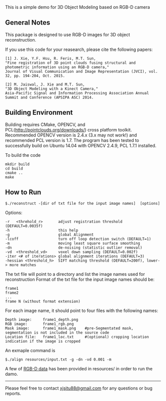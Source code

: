 This is a simple demo for 3D Object Modeling based on RGB-D camera 

General Notes
-------------------------
This package is designed to use RGB-D images for 3D object reconstruction. 

If you use this code for your reasearch, please cite the following papers:
```
[1] J. Xie, Y.F. Hsu, R. Feris, M.T. Sun, 
"Fine registration of 3D point clouds fusing structural and photometric information using an RGB-D camera," 
Journal of Visual Communication and Image Representation (JVCI), vol. 32, pp. 194-204, Oct. 2015.

[2] M. Jaiswal, J. Xie and M.T. Sun, 
"3D Object Modeling with a Kinect Camera," 
Asia-Pacific Signal and Information Processing Association Annual Summit and Conference (APSIPA ASC) 2014.
```


Building Environment
-------------------------
Building requires CMake, OPENCV, and PCL(http://pointclouds.org/downloads/) cross platform toolkit. Recommended OPENCV version is 2.4.x (3.x may not work!) and recommended PCL version is 1.7. The program has been tested to successfully build on Ubuntu 14.04 with OPENCV 2.4.9, PCL 1.7.1 installed. 

To build the code
```
mkdir build
cd build
cmake ..
make
```

How to Run
------------------------
```
$./reconstruct -[dir of txt file for the input image names]  [options]
```

Options:
```
-r   <threhold_r>       adjust registration threshold (DEFAULT=0.0035f)
-h                      this help
-g                      global Alignment
-lcoff                  turn off loop detection switch (DEFAULT=1)
-m                      moving least square surface smoothing
-dn                     de-noising (statistic outlier removal)
-vd  <threshold_vd>     voxel down sampling (DEFAULT=0.002f)
-iter <# of iterations> global alignment iterations (DEFAULT=3)
-hessian <threshold_h>  SIFT matching threshold (DEFAULT=200f), lower-> more matches
```

The txt file will point to a directory and list the image names used for reconstruction
Format of the txt file for the input image names should be:

```
frame1
frame2
...
frame N (without format extension)
```

For each image name, it should point to four files with the following names:
```
Depth image:     frame1_depth.png 
RGB image:       frame1_rgb.png 
Mask image:      frame1_mask.png    #pre-Segmentated mask, segmentation is not included in the source code
Location file:   frame1_loc.txt     #(optional) cropping location indication if the image is cropped
```


An exmaple command is   
```
$./align resources/input.txt -g -dn -vd 0.001 -m
```
A few of [RGB-D data](http://rgbd-dataset.cs.washington.edu/) has been provided in resources/ in order to run the damo.




----------
Please feel free to contact xjsjtu88@gmail.com for any questions or bug reports. 
